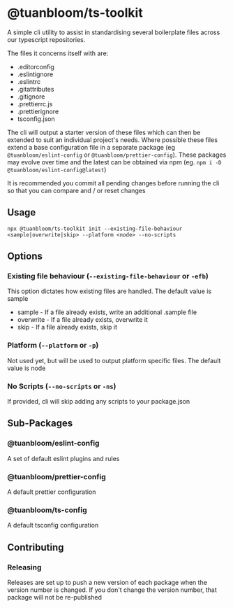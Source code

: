 # @tuanbloom/ts-toolkit

A simple cli utility to assist in standardising several boilerplate files across our typescript repositories.

The files it concerns itself with are:

- .editorconfig
- .eslintignore
- .eslintrc
- .gitattributes
- .gitignore
- .prettierrc.js
- .prettierignore
- tsconfig.json

The cli will output a starter version of these files which can then be extended to suit an individual project's needs. Where possible these files extend a base configuration file in a separate package (eg `@tuanbloom/eslint-config` or `@tuanbloom/prettier-config`). These packages may evolve over time and the latest can be obtained via npm (eg. `npm i -D @tuanbloom/eslint-config@latest`)

It is recommended you commit all pending changes before running the cli so that you can compare and / or reset changes

## Usage

```shell
npx @tuanbloom/ts-toolkit init --existing-file-behaviour <sample|overwrite|skip> --platform <node> --no-scripts
```

## Options

### Existing file behaviour (`--existing-file-behaviour` or `-efb`)

This option dictates how existing files are handled. The default value is sample

- sample - If a file already exists, write an additional <filename>.sample file
- overwrite - If a file already exists, overwrite it
- skip - If a file already exists, skip it

### Platform (`--platform` or `-p`)

Not used yet, but will be used to output platform specific files. The default value is node

### No Scripts (`--no-scripts` or `-ns`)

If provided, cli will skip adding any scripts to your package.json

## Sub-Packages

### @tuanbloom/eslint-config

A set of default eslint plugins and rules

### @tuanbloom/prettier-config

A default prettier configuration

### @tuanbloom/ts-config

A default tsconfig configuration

## Contributing

### Releasing

Releases are set up to push a new version of each package when the version number is changed. If you don't change the version number, that package will not be re-published
